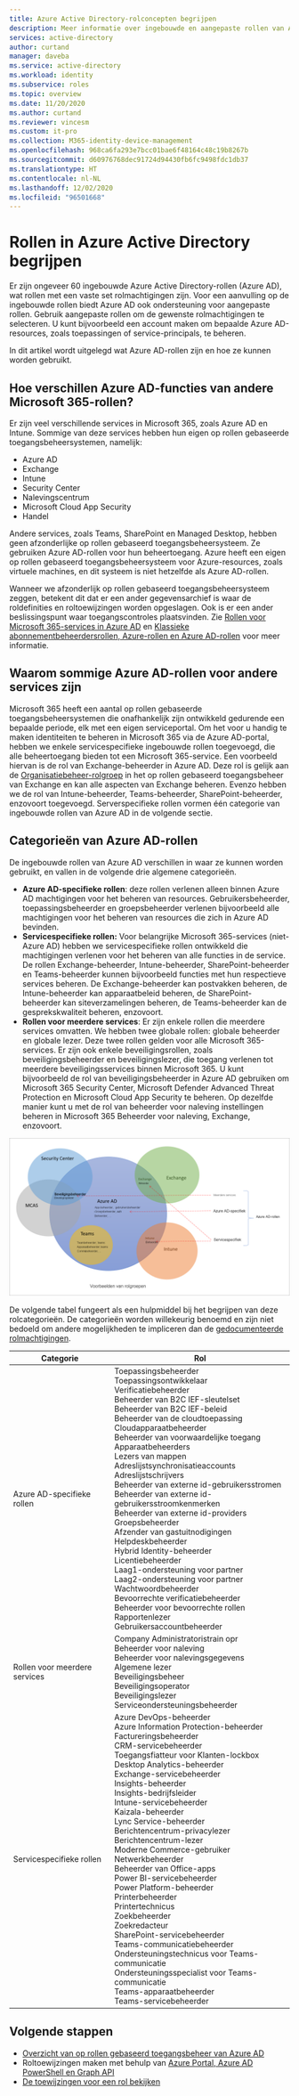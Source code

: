 ```yaml
---
title: Azure Active Directory-rolconcepten begrijpen
description: Meer informatie over ingebouwde en aangepaste rollen van Azure Active Directory met resourcebereik in Azure Active Directory.
services: active-directory
author: curtand
manager: daveba
ms.service: active-directory
ms.workload: identity
ms.subservice: roles
ms.topic: overview
ms.date: 11/20/2020
ms.author: curtand
ms.reviewer: vincesm
ms.custom: it-pro
ms.collection: M365-identity-device-management
ms.openlocfilehash: 968ca6fa293e7bcc01bae6f48164c48c19b8267b
ms.sourcegitcommit: d60976768dec91724d94430fb6fc9498fdc1db37
ms.translationtype: HT
ms.contentlocale: nl-NL
ms.lasthandoff: 12/02/2020
ms.locfileid: "96501668"
---
```

# <a name="understand-roles-in-azure-active-directory"></a>Rollen in Azure Active Directory begrijpen

Er zijn ongeveer 60 ingebouwde Azure Active Directory-rollen (Azure AD), wat rollen met een vaste set rolmachtigingen zijn. Voor een aanvulling op de ingebouwde rollen biedt Azure AD ook ondersteuning voor aangepaste rollen. Gebruik aangepaste rollen om de gewenste rolmachtigingen te selecteren. U kunt bijvoorbeeld een account maken om bepaalde Azure AD-resources, zoals toepassingen of service-principals, te beheren.

In dit artikel wordt uitgelegd wat Azure AD-rollen zijn en hoe ze kunnen worden gebruikt.

## <a name="how-azure-ad-roles-are-different-from-other-microsoft-365-roles"></a>Hoe verschillen Azure AD-functies van andere Microsoft 365-rollen?

Er zijn veel verschillende services in Microsoft 365, zoals Azure AD en Intune. Sommige van deze services hebben hun eigen op rollen gebaseerde toegangsbeheersystemen, namelijk:

- Azure AD
- Exchange
- Intune
- Security Center
- Nalevingscentrum
- Microsoft Cloud App Security
- Handel

Andere services, zoals Teams, SharePoint en Managed Desktop, hebben geen afzonderlijke op rollen gebaseerd toegangsbeheersysteem. Ze gebruiken Azure AD-rollen voor hun beheertoegang. Azure heeft een eigen op rollen gebaseerd toegangsbeheersysteem voor Azure-resources, zoals virtuele machines, en dit systeem is niet hetzelfde als Azure AD-rollen.

Wanneer we afzonderlijk op rollen gebaseerd toegangsbeheersysteem zeggen, betekent dit dat er een ander gegevensarchief is waar de roldefinities en roltoewijzingen worden opgeslagen. Ook is er een ander beslissingspunt waar toegangscontroles plaatsvinden. Zie [Rollen voor Microsoft 365-services in Azure AD](m365-workload-docs.md) en [Klassieke abonnementbeheerdersrollen, Azure-rollen en Azure AD-rollen](../../role-based-access-control/rbac-and-directory-admin-roles.md) voor meer informatie.

## <a name="why-some-azure-ad-roles-are-for-other-services"></a>Waarom sommige Azure AD-rollen voor andere services zijn

Microsoft 365 heeft een aantal op rollen gebaseerde toegangsbeheersystemen die onafhankelijk zijn ontwikkeld gedurende een bepaalde periode, elk met een eigen serviceportal. Om het voor u handig te maken identiteiten te beheren in Microsoft 365 via de Azure AD-portal, hebben we enkele servicespecifieke ingebouwde rollen toegevoegd, die alle beheertoegang bieden tot een Microsoft 365-service. Een voorbeeld hiervan is de rol van Exchange-beheerder in Azure AD. Deze rol is gelijk aan de [Organisatiebeheer-rolgroep](/exchange/organization-management-exchange-2013-help) in het op rollen gebaseerd toegangsbeheer van Exchange en kan alle aspecten van Exchange beheren. Evenzo hebben we de rol van Intune-beheerder, Teams-beheerder, SharePoint-beheerder, enzovoort toegevoegd. Serverspecifieke rollen vormen één categorie van ingebouwde rollen van Azure AD in de volgende sectie.

## <a name="categories-of-azure-ad-roles"></a>Categorieën van Azure AD-rollen

De ingebouwde rollen van Azure AD verschillen in waar ze kunnen worden gebruikt, en vallen in de volgende drie algemene categorieën.

- **Azure AD-specifieke rollen**: deze rollen verlenen alleen binnen Azure AD machtigingen voor het beheren van resources. Gebruikersbeheerder, toepassingsbeheerder en groepsbeheerder verlenen bijvoorbeeld alle machtigingen voor het beheren van resources die zich in Azure AD bevinden.
- **Servicespecifieke rollen:** Voor belangrijke Microsoft 365-services (niet-Azure AD) hebben we servicespecifieke rollen ontwikkeld die machtigingen verlenen voor het beheren van alle functies in de service.  De rollen Exchange-beheerder, Intune-beheerder, SharePoint-beheerder en Teams-beheerder kunnen bijvoorbeeld functies met hun respectieve services beheren. De Exchange-beheerder kan postvakken beheren, de Intune-beheerder kan apparaatbeleid beheren, de SharePoint-beheerder kan siteverzamelingen beheren, de Teams-beheerder kan de gesprekskwaliteit beheren, enzovoort.
- **Rollen voor meerdere services**: Er zijn enkele rollen die meerdere services omvatten. We hebben twee globale rollen: globale beheerder en globale lezer. Deze twee rollen gelden voor alle Microsoft 365-services. Er zijn ook enkele beveiligingsrollen, zoals beveiligingsbeheerder en beveiligingslezer, die toegang verlenen tot meerdere beveiligingsservices binnen Microsoft 365. U kunt bijvoorbeeld de rol van beveiligingsbeheerder in Azure AD gebruiken om Microsoft 365 Security Center, Microsoft Defender Advanced Threat Protection en Microsoft Cloud App Security te beheren. Op dezelfde manier kunt u met de rol van beheerder voor naleving instellingen beheren in Microsoft 365 Beheerder voor naleving, Exchange, enzovoort.

![De drie categorieën van ingebouwde rollen van Azure AD](./media/concept-understand-roles/role-overlap-diagram.png)

De volgende tabel fungeert als een hulpmiddel bij het begrijpen van deze rolcategorieën. De categorieën worden willekeurig benoemd en zijn niet bedoeld om andere mogelijkheden te impliceren dan de [gedocumenteerde rolmachtigingen](permissions-reference.md).

Categorie | Rol
---- | ----
Azure AD-specifieke rollen | Toepassingsbeheerder<br>Toepassingsontwikkelaar<br>Verificatiebeheerder<br>Beheerder van B2C IEF-sleutelset<br>Beheerder van B2C IEF-beleid<br>Beheerder van de cloudtoepassing<br>Cloudapparaatbeheerder<br>Beheerder van voorwaardelijke toegang<br>Apparaatbeheerders<br>Lezers van mappen<br>Adreslijstsynchronisatieaccounts<br>Adreslijstschrijvers<br>Beheerder van externe id-gebruikersstromen<br>Beheerder van externe id-gebruikersstroomkenmerken<br>Beheerder van externe id-providers<br>Groepsbeheerder<br>Afzender van gastuitnodigingen<br>Helpdeskbeheerder<br>Hybrid Identity-beheerder<br>Licentiebeheerder<br>Laag1-ondersteuning voor partner<br>Laag2-ondersteuning voor partner<br>Wachtwoordbeheerder<br>Bevoorrechte verificatiebeheerder<br>Beheerder voor bevoorrechte rollen<br>Rapportenlezer<br>Gebruikersaccountbeheerder
Rollen voor meerdere services | Company Administratoristrain opr<br>Beheerder voor naleving<br>Beheerder voor nalevingsgegevens<br>Algemene lezer<br>Beveiligingsbeheer<br>Beveiligingsoperator<br>Beveiligingslezer<br>Serviceondersteuningsbeheerder
Servicespecifieke rollen | Azure DevOps-beheerder<br>Azure Information Protection-beheerder<br>Factureringsbeheerder<br>CRM-servicebeheerder<br>Toegangsfiatteur voor Klanten-lockbox<br>Desktop Analytics-beheerder<br>Exchange-servicebeheerder<br>Insights-beheerder<br>Insights-bedrijfsleider<br>Intune-servicebeheerder<br>Kaizala-beheerder<br>Lync Service-beheerder<br>Berichtencentrum-privacylezer<br>Berichtencentrum-lezer<br>Moderne Commerce-gebruiker<br>Netwerkbeheerder<br>Beheerder van Office-apps<br>Power BI-servicebeheerder<br>Power Platform-beheerder<br>Printerbeheerder<br>Printertechnicus<br>Zoekbeheerder<br>Zoekredacteur<br>SharePoint-servicebeheerder<br>Teams-communicatiebeheerder<br>Ondersteuningstechnicus voor Teams-communicatie<br>Ondersteuningsspecialist voor Teams-communicatie<br>Teams-apparaatbeheerder<br>Teams-servicebeheerder

## <a name="next-steps"></a>Volgende stappen

- [Overzicht van op rollen gebaseerd toegangsbeheer van Azure AD](custom-overview.md)
- Roltoewijzingen maken met behulp van [Azure Portal, Azure AD PowerShell en Graph API](custom-create.md)
- [De toewijzingen voor een rol bekijken](custom-view-assignments.md)
